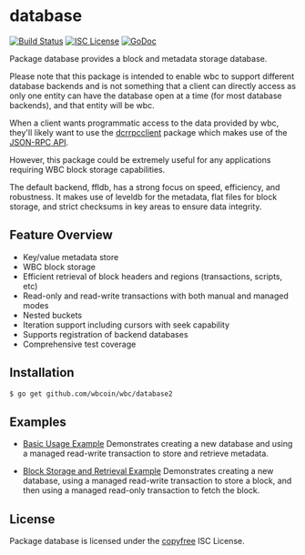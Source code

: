 database
========

[![Build Status](http://img.shields.io/travis/wbcoin/wbc.svg)](https://travis-ci.org/wbcoin/wbc)
[![ISC License](http://img.shields.io/badge/license-ISC-blue.svg)](http://copyfree.org)
[![GoDoc](https://img.shields.io/badge/godoc-reference-blue.svg)](http://godoc.org/github.com/wbcoin/wbc/database)

Package database provides a block and metadata storage database.

Please note that this package is intended to enable wbc to support different
database backends and is not something that a client can directly access as only
one entity can have the database open at a time (for most database backends),
and that entity will be wbc.

When a client wants programmatic access to the data provided by wbc, they'll
likely want to use the [dcrrpcclient](https://github.com/wbcoin/dcrrpcclient)
package which makes use of the [JSON-RPC API](https://github.com/wbcoin/wbc/tree/master/docs/json_rpc_api.md).

However, this package could be extremely useful for any applications requiring
WBC block storage capabilities.

The default backend, ffldb, has a strong focus on speed, efficiency, and
robustness.  It makes use of leveldb for the metadata, flat files for block
storage, and strict checksums in key areas to ensure data integrity.

## Feature Overview

- Key/value metadata store
- WBC block storage
- Efficient retrieval of block headers and regions (transactions, scripts, etc)
- Read-only and read-write transactions with both manual and managed modes
- Nested buckets
- Iteration support including cursors with seek capability
- Supports registration of backend databases
- Comprehensive test coverage

## Installation

```bash
$ go get github.com/wbcoin/wbc/database2
```

## Examples

* [Basic Usage Example](http://godoc.org/github.com/wbcoin/wbc/database2#example-package--BasicUsage)
  Demonstrates creating a new database and using a managed read-write
  transaction to store and retrieve metadata.

* [Block Storage and Retrieval Example](http://godoc.org/github.com/wbcoin/wbc/database2#example-package--BlockStorageAndRetrieval)
  Demonstrates creating a new database, using a managed read-write transaction
  to store a block, and then using a managed read-only transaction to fetch the
  block.

## License

Package database is licensed under the [copyfree](http://copyfree.org) ISC
License.
